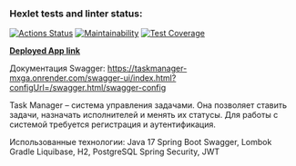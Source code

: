 ### Hexlet tests and linter status:
[![Actions Status](https://github.com/ilshatshamsetdinov/java-project-73/workflows/hexlet-check/badge.svg)](https://github.com/ilshatshamsetdinov/java-project-73/actions)
[![Maintainability](https://api.codeclimate.com/v1/badges/1ba7ec8aefd36ac4f44d/maintainability)](https://codeclimate.com/github/ilshatshamsetdinov/java-project-73/maintainability)
[![Test Coverage](https://api.codeclimate.com/v1/badges/1ba7ec8aefd36ac4f44d/test_coverage)](https://codeclimate.com/github/ilshatshamsetdinov/java-project-73/test_coverage)

<b><p><a href="https://tm-svc.onrender.com">Deployed App link</a></p></b>
Документация Swagger: https://taskmanager-mxga.onrender.com/swagger-ui/index.html?configUrl=/swagger.html/swagger-config

Task Manager – система управления задачами. Она позволяет ставить задачи, назначать исполнителей и менять их статусы. Для работы с системой требуется регистрация и аутентификация.

Использованные технологии:
Java 17
Spring Boot
Swagger, Lombok
Gradle
Liquibase, H2, PostgreSQL
Spring Security, JWT
